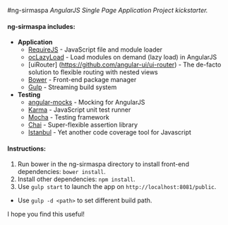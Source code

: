 #ng-sirmaspa
*AngularJS Single Page Application Project kickstarter.*

#### ng-sirmaspa includes:
* **Application**
    * [RequireJS](http://requirejs.org/) - JavaScript file and module loader
    * [ocLazyLoad](https://github.com/ocombe/ocLazyLoad) - Load modules on demand (lazy load) in AngularJS
    * [uiRouter] (https://github.com/angular-ui/ui-router) - The de-facto solution to flexible routing with nested views
    * [Bower](http://bower.io/) - Front-end package manager
    * [Gulp](http://gulpjs.com/) - Streaming build system
* **Testing**
    * [angular-mocks](https://github.com/angular/bower-angular-mocks/) - Mocking for AngularJS
    * [Karma](http://karma-runner.github.io/) - JavaScript unit test runner
    * [Mocha](http://mochajs.org/) - Testing framework
    * [Chai](http://chaijs.com/) - Super-flexible assertion library
    * [Istanbul](http://gotwarlost.github.io/istanbul/) - Yet another code coverage tool for Javascript


#### Instructions:


1. Run bower in the ng-sirmaspa directory to install front-end dependencies: `bower install`.
2. Install other dependencies: `npm install`.
3. Use `gulp start` to launch the app on `http://localhost:8081/public`.
  * Use `gulp -d <path>` to set different build path.

I hope you find this useful!
